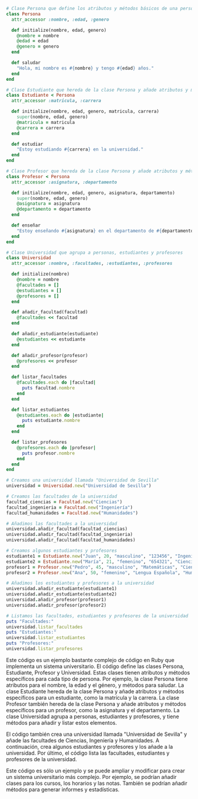 ```ruby
# Clase Persona que define los atributos y métodos básicos de una persona
class Persona
  attr_accessor :nombre, :edad, :genero

  def initialize(nombre, edad, genero)
    @nombre = nombre
    @edad = edad
    @genero = genero
  end

  def saludar
    "Hola, mi nombre es #{nombre} y tengo #{edad} años."
  end
end

# Clase Estudiante que hereda de la clase Persona y añade atributos y métodos específicos de un estudiante
class Estudiante < Persona
  attr_accessor :matricula, :carrera

  def initialize(nombre, edad, genero, matricula, carrera)
    super(nombre, edad, genero)
    @matricula = matricula
    @carrera = carrera
  end

  def estudiar
    "Estoy estudiando #{carrera} en la universidad."
  end
end

# Clase Profesor que hereda de la clase Persona y añade atributos y métodos específicos de un profesor
class Profesor < Persona
  attr_accessor :asignatura, :departamento

  def initialize(nombre, edad, genero, asignatura, departamento)
    super(nombre, edad, genero)
    @asignatura = asignatura
    @departamento = departamento
  end

  def enseñar
    "Estoy enseñando #{asignatura} en el departamento de #{departamento}."
  end
end

# Clase Universidad que agrupa a personas, estudiantes y profesores
class Universidad
  attr_accessor :nombre, :facultades, :estudiantes, :profesores

  def initialize(nombre)
    @nombre = nombre
    @facultades = []
    @estudiantes = []
    @profesores = []
  end

  def añadir_facultad(facultad)
    @facultades << facultad
  end

  def añadir_estudiante(estudiante)
    @estudiantes << estudiante
  end

  def añadir_profesor(profesor)
    @profesores << profesor
  end

  def listar_facultades
    @facultades.each do |facultad|
      puts facultad.nombre
    end
  end

  def listar_estudiantes
    @estudiantes.each do |estudiante|
      puts estudiante.nombre
    end
  end

  def listar_profesores
    @profesores.each do |profesor|
      puts profesor.nombre
    end
  end
end

# Creamos una universidad llamada "Universidad de Sevilla"
universidad = Universidad.new("Universidad de Sevilla")

# Creamos las facultades de la universidad
facultad_ciencias = Facultad.new("Ciencias")
facultad_ingenieria = Facultad.new("Ingeniería")
facultad_humanidades = Facultad.new("Humanidades")

# Añadimos las facultades a la universidad
universidad.añadir_facultad(facultad_ciencias)
universidad.añadir_facultad(facultad_ingenieria)
universidad.añadir_facultad(facultad_humanidades)

# Creamos algunos estudiantes y profesores
estudiante1 = Estudiante.new("Juan", 20, "masculino", "123456", "Ingeniería Informática")
estudiante2 = Estudiante.new("María", 21, "femenino", "654321", "Ciencias Biológicas")
profesor1 = Profesor.new("Pedro", 45, "masculino", "Matemáticas", "Ciencias")
profesor2 = Profesor.new("Ana", 50, "femenino", "Lengua Española", "Humanidades")

# Añadimos los estudiantes y profesores a la universidad
universidad.añadir_estudiante(estudiante1)
universidad.añadir_estudiante(estudiante2)
universidad.añadir_profesor(profesor1)
universidad.añadir_profesor(profesor2)

# Listamos las facultades, estudiantes y profesores de la universidad
puts "Facultades:"
universidad.listar_facultades
puts "Estudiantes:"
universidad.listar_estudiantes
puts "Profesores:"
universidad.listar_profesores
```

Este código es un ejemplo bastante complejo de código en Ruby que implementa un sistema universitario. El código define las clases Persona, Estudiante, Profesor y Universidad. Estas clases tienen atributos y métodos específicos para cada tipo de persona. Por ejemplo, la clase Persona tiene atributos para el nombre, la edad y el género, y métodos para saludar. La clase Estudiante hereda de la clase Persona y añade atributos y métodos específicos para un estudiante, como la matrícula y la carrera. La clase Profesor también hereda de la clase Persona y añade atributos y métodos específicos para un profesor, como la asignatura y el departamento. La clase Universidad agrupa a personas, estudiantes y profesores, y tiene métodos para añadir y listar estos elementos.

El código también crea una universidad llamada "Universidad de Sevilla" y añade las facultades de Ciencias, Ingeniería y Humanidades. A continuación, crea algunos estudiantes y profesores y los añade a la universidad. Por último, el código lista las facultades, estudiantes y profesores de la universidad.

Este código es sólo un ejemplo y se puede ampliar y modificar para crear un sistema universitario más complejo. Por ejemplo, se podrían añadir clases para los cursos, los horarios y las notas. También se podrían añadir métodos para generar informes y estadísticas.